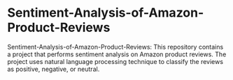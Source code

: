 # Sentiment-Analysis-of-Amazon-Product-Reviews
Sentiment-Analysis-of-Amazon-Product-Reviews: This repository contains a project that performs sentiment analysis on Amazon product reviews. The project uses natural language processing technique to classify the reviews as positive, negative, or neutral.
